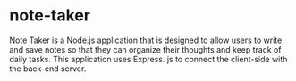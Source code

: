 # note-taker
Note Taker is a Node.js application that is designed to allow users to write and save notes so that they can organize their thoughts and keep track of daily tasks. This application uses Express. js to connect the client-side with the back-end server.
